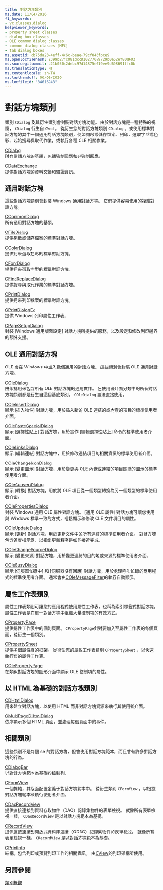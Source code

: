 ```yaml
---
title: 對話方塊類別
ms.date: 11/04/2016
f1_keywords:
- vc.classes.dialog
helpviewer_keywords:
- property sheet classes
- dialog box classes
- OLE common dialog classes
- common dialog classes [MFC]
- tab dialog boxes
ms.assetid: db75da23-4eff-4c6c-beae-79cf046fbce9
ms.openlocfilehash: 2399b27fc081dcc810277079729b0e62ef80d603
ms.sourcegitcommit: c21b05042debc97d14875e019ee9d698691ffc0b
ms.translationtype: MT
ms.contentlocale: zh-TW
ms.lasthandoff: 06/09/2020
ms.locfileid: "84616943"
---
```

# <a name="dialog-box-classes"></a>對話方塊類別

類別 `CDialog` 及其衍生類別會封裝對話方塊功能。 由於對話方塊是一種特殊的視窗， `CDialog` 衍生自 `CWnd` 。 從衍生您的對話方塊類別 `CDialog` ，或使用標準對話方塊的其中一個通用對話方塊類別，例如開啟或儲存檔案、列印、選取字型或色彩、起始搜尋與取代作業，或執行各種 OLE 相關作業。

[CDialog](reference/cdialog-class.md)<br/>
所有對話方塊的基類，包括強制回應和非強制回應。

[CDataExchange](reference/cdataexchange-class.md)<br/>
提供對話方塊的資料交換和驗證資訊。

## <a name="common-dialogs"></a>通用對話方塊

這些對話方塊類別會封裝 Windows 通用對話方塊。 它們提供容易使用的複雜對話方塊。

[CCommonDialog](reference/ccommondialog-class.md)<br/>
所有通用對話方塊的基類。

[CFileDialog](reference/cfiledialog-class.md)<br/>
提供開啟或儲存檔案的標準對話方塊。

[CColorDialog](reference/ccolordialog-class.md)<br/>
提供用來選取色彩的標準對話方塊。

[CFontDialog](reference/cfontdialog-class.md)<br/>
提供用來選取字型的標準對話方塊。

[CFindReplaceDialog](reference/cfindreplacedialog-class.md)<br/>
提供搜尋與取代作業的標準對話方塊。

[CPrintDialog](reference/cprintdialog-class.md)<br/>
提供用來列印檔案的標準對話方塊。

[CPrintDialogEx](reference/cprintdialogex-class.md)<br/>
提供 Windows 列印屬性工作表。

[CPageSetupDialog](reference/cpagesetupdialog-class.md)<br/>
封裝 [Windows 通用版面設定] 對話方塊所提供的服務，以及設定和修改列印邊界的額外支援。

## <a name="ole-common-dialogs"></a>OLE 通用對話方塊

OLE 會在 Windows 中加入數個通用的對話方塊。 這些類別會封裝 OLE 通用對話方塊。

[COleDialog](reference/coledialog-class.md)<br/>
由架構用來包含所有 OLE 對話方塊的通用實作。 在使用者介面分類中的所有對話方塊類別都是衍生自這個基底類別。 `COleDialog` 無法直接使用。

[COleInsertDialog](reference/coleinsertdialog-class.md)<br/>
顯示 [插入物件] 對話方塊，用於插入新的 OLE 連結的或內嵌的項目的標準使用者介面。

[COlePasteSpecialDialog](reference/colepastespecialdialog-class.md)<br/>
顯示 [選擇性貼上] 對話方塊，用於實作 [編輯選擇性貼上] 命令的標準使用者介面。

[COleLinksDialog](reference/colelinksdialog-class.md)<br/>
顯示 [編輯連結] 對話方塊中，用於修改連結項目的相關資訊的標準使用者介面。

[COleChangeIconDialog](reference/colechangeicondialog-class.md)<br/>
顯示 [變更圖示] 對話方塊，用於變更與 OLE 內嵌或連結的項目關聯的圖示的標準使用者介面。

[COleConvertDialog](reference/coleconvertdialog-class.md)<br/>
顯示 [轉換] 對話方塊，用於將 OLE 項目從一個類型轉換為另一個類型的標準使用者介面。

[COlePropertiesDialog](reference/colepropertiesdialog-class.md)<br/>
封裝 Windows 通用 OLE 屬性對話方塊。 [通用 OLE 屬性] 對話方塊可讓您使用與 Windows 標準一致的方式，輕鬆顯示和修改 OLE 文件項目的屬性。

[COleUpdateDialog](reference/coleupdatedialog-class.md)<br/>
顯示 [更新] 對話方塊，用於更新文件中的所有連結的標準使用者介面。 對話方塊包含進度指示器，以指出更新程序是如何接近完成。

[COleChangeSourceDialog](reference/colechangesourcedialog-class.md)<br/>
顯示 [變更來源] 對話方塊，用於變更連結的目的地或來源的標準使用者介面。

[COleBusyDialog](reference/colebusydialog-class.md)<br/>
顯示 [伺服器忙碌中] 和 [伺服器沒有回應] 對話方塊，用於處理呼叫忙碌的應用程式的標準使用者介面。 通常會由[COleMessageFilter](reference/colemessagefilter-class.md)的執行自動顯示。

## <a name="property-sheet-classes"></a>屬性工作表類別

屬性工作表類別可讓您的應用程式使用屬性工作表，也稱為索引標籤式對話方塊。 屬性工作表是在單一對話方塊中組織大量控制項的有效方式。

[CPropertyPage](reference/cpropertypage-class.md)<br/>
提供屬性工作表中的個別頁面。 `CPropertyPage`針對要加入至屬性工作表的每個頁面，從衍生一個類別。

[CPropertySheet](reference/cpropertysheet-class.md)<br/>
提供多個屬性頁的框架。 從衍生您的屬性工作表類別 `CPropertySheet` ，以快速執行您的屬性工作表。

[COlePropertyPage](reference/colepropertypage-class.md)<br/>
在類似對話方塊的圖形介面中顯示 OLE 控制項的屬性。

## <a name="html-based-dialog-classes"></a>以 HTML 為基礎的對話方塊類別

[CDHtmlDialog](reference/cdhtmldialog-class.md)<br/>
用來建立對話方塊，以使用 HTML 而非對話方塊資源來執行其使用者介面。

[CMultiPageDHtmlDialog](reference/cmultipagedhtmldialog-class.md)<br/>
依序顯示多個 HTML 頁面，並處理每個頁面中的事件。

## <a name="related-classes"></a>相關類別

這些類別不是每個 se 的對話方塊，但會使用對話方塊範本，而且會有許多對話方塊的行為。

[CDialogBar](reference/cdialogbar-class.md)<br/>
以對話方塊範本為基礎的控制列。

[CFormView](reference/cformview-class.md)<br/>
一個捲軸，其版面配置定義于對話方塊範本中。 從衍生類別 `CFormView` ，以根據對話方塊範本來執行使用者介面。

[CDaoRecordView](reference/cdaorecordview-class.md)<br/>
提供直接連接到資料存取物件（DAO）記錄集物件的表單檢視。 就像所有表單檢視一樣， `CDaoRecordView` 是以對話方塊範本為基礎。

[CRecordView](reference/crecordview-class.md)<br/>
提供直接連接到開放式資料庫連接（ODBC）記錄集物件的表單檢視。 就像所有表單檢視一樣， `CRecordView` 是以對話方塊範本為基礎。

[CPrintInfo](reference/cprintinfo-structure.md)<br/>
結構，包含列印或預覽列印工作的相關資訊。 由[CView](reference/cview-class.md)的列印架構所使用。

## <a name="see-also"></a>另請參閱

[類別概觀](class-library-overview.md)
